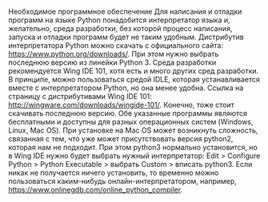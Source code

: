 
Необходимое программное обеспечение
Для написания и отладки программ на языке Python понадобится интерпретатор языка и, желательно, среда разработки, без которой процесс написания, запуска и отладки программ будет не таким удобным.
Дистрибутив интерпретатора Python можно скачать с официального сайта: https://www.python.org/downloads/. При этом нужно выбрать последнюю версию из линейки Python 3.
Среда разработки рекомендуется Wing IDE 101, хотя есть и много других сред разработки. В принципе, можно пользоваться средой IDLE, которая устанавливается вместе с интерпретатором Python, но она менее удобна. Ссылка на страницу с дистрибутивами Wing IDE 101: http://wingware.com/downloads/wingide-101/. Конечно, тоже стоит скачивать последнюю версию.
Обе указанные программы являются бесплатными и доступны для разных операционных систем (Windows, Linux, Mac OS).
При установке на Mac OS может возникнуть сложность, связанная с тем, что уже может присутствовать версия python2, которая нам не подходит. При этом python3 нормально установится, но в Wing IDE нужно будет выбрать нужный интерпретатор: Edit > Configure Python > Python Executable > выбрать Custom > вписать python3.
Если никак не получается ничего установить, то временно можно пользоваться каким-нибудь онлайн-интерпретатором, например, https://www.onlinegdb.com/online_python_compiler.
